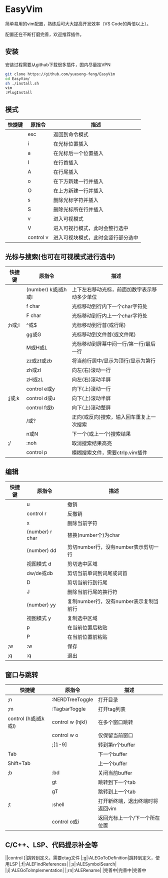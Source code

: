 # EasyVim

简单易用的vim配置，熟练后可大大提高开发效率（VS Code的两倍以上）。

配置还在不断打磨完善，欢迎推荐插件。

## 安装

安装过程需要从github下载很多插件，国内尽量挂VPN

```bash
git clone https://github.com/yuesong-feng/EasyVim
cd EasyVim/
sh ./install.sh 
vim
:PlugInstall
```

## 模式

| 快捷键 | 原指令 | 描述
| ----- | ----- | ----  
||esc|返回到命令模式
||i|在光标位置插入
||a|在光标后一个位置插入
||I|在行首插入
||A|在行尾插入
||o|在下方新建一行并插入
||O|在上方新建一行并插入
||s|删除光标字符并插入
||S|删除光标所在行并插入
||v|进入可视模式
||V|进入可视行模式，此时会整行选中
||control v|进入可视块模式，此时会竖行部分选中

## 光标与搜索(也可在可视模式进行选中)

| 快捷键 | 原指令 | 描述
| ----- | ----- | ----  
||(number) k或j或h或l|上下左右移动光标，前面加数字表示移动多少单位
||f char|光标移动到行内下一个char字符处
||F char|光标移动到行内上一个char字符处
|;h或;l|^或$|光标移动到行首(或行尾)
||gg或G|光标移动到文件首(或文件尾)
||M或H或L|光标移动到屏幕中间一行/第一行/最后一行
||zz或zt或zb|将当前行居中/显示为顶行/显示为第行
||zh或zl|向左(右)滚动一行
||zH或zL|向左(右)滚动半屏
||control e或y|向下(上)滚动一行
|;j或;k|control d或u|向下(上)滚动半屏
||control f或b|向下(上)滚动整屏
||/或?|正向(或反向)搜索，输入回车重复上一次搜索
||n或N|下一个(或上一个)搜索结果
|;/|:noh|取消搜索结果高亮
||control p|模糊搜索文件，需要ctrlp.vim插件

## 编辑

| 快捷键 | 原指令 | 描述
| ----- | ----- | ----  
||u|撤销
||control r|反撤销
||x|删除当前字符
||(number) r char|替换(number个)为char
||(number) dd|剪切number行，没有number表示剪切一行
||视图模式 d|剪切选中区域
||dw/de或db|剪切当前单词到词尾或词首
||D|剪切当前行到行尾
||J|删除当前行尾的换行符
||(number) yy|复制number行，没有number表示复制当前行
||视图模式 y|复制选中区域
||p|在当前位置后粘贴
||P|在当前位置前粘贴
|;w|:w|保存
|;q|:q|退出

## 窗口与跳转

| 快捷键 | 原指令 | 描述
| ----- | ----- | ----  
|;n|:NERDTreeToggle|打开目录
|;m|:TagbarToggle|打开tag列表
|control (h或j或k或l)|control w (hjkl)|在多个窗口跳转
||control w o|仅保留当前窗口
||;[1-9]|转到第n个buffer
|Tab||下一个buffer
|Shift+Tab||上一个buffer
|;b|:bd|关闭当前buffer
||gt|跳转到下一个tab
||gT|跳转到上一个tab
|;t|:shell|打开新终端，退出终端时将返回vim
||control o或i|返回光标上一个/下一个所在位置

## C/C++、LSP、代码提示补全等

||control ]|跳转到定义，需要ctag文件
|;g|:ALEGoToDefinition|跳转到定义，使用LSP
|;f|:ALEFindReferences|
|;s|:ALESymbolSearch|
|;i|:ALEGoToImplementation|
|;rn|:ALERename|
|完善中|完善中|完善中

